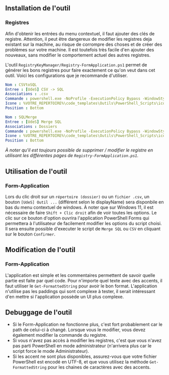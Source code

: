 ﻿## Installation de l'outil
### Registres 
Afin d'obtenir les entrées du menu contextuel, il faut ajouter des clés de registre. Attention, il peut être dangereux de modifier les registres deja existant sur la machine, au risque de corrompre des choses et de créer des problèmes sur votre machine. Il est toutefois très facile d'en ajouter des nouveaux, sans modifier le comportement actuel des autres registres. 

L'outil `RegistryKeyManager/Registry-FormApplication.ps1` permet de générer les bons registres pour faire exactement ce qu'on veut dans cet outil. Voici les configurations que je recommande d'utiliser. 
```YAML
Nom : CSVtoSQL
Entree : [UdeS] CSV -> SQL
Associations : .csv
Commande : powershell.exe -NoProfile -ExecutionPolicy Bypass -WindowStyle Hidden -File "%VOTRE_REPERTOIRE%\code_templates\Outils\PowerShell_Scripts\Form-Application.ps1" "%1"
Icone : %VOTRE_REPERTOIRE%\code_templates\Outils\PowerShell_Scripts\icon.ico
Position : Bottom
```
```YAML
Nom : SQLMerge 
Entree : [UdeS] Merge SQL
Associations : Dossiers
Commande : powershell.exe -NoProfile -ExecutionPolicy Bypass -WindowStyle Hidden -File "%VOTRE_REPERTOIRE%\code_templates\Outils\PowerShell_Scripts\Form-Application.ps1" "%V"
Icone : %VOTRE_REPERTOIRE%\code_templates\Outils\PowerShell_Scripts\icon.ico
Position : Bottom
```
*À noter qu'il est toujours possible de supprimer / modifier le registre en utilisant les différentes pages de `Registry-FormApplication.ps1`.*

## Utilisation de l'outil
### Form-Application
Lors du clic droit sur un `répertoire (dossier)` ou un `fichier .csv`, un bouton `[UdeS] Outil ...` (différent selon le displayName) sera disponbile en bas du menu contextuel de windows. À noter que sur Windows 11, il est nécessaire de faire `Shift + Clic droit` afin de voir toutes les options. Le clic sur ce bouton d'option ouvrira l'application PowerShell Forms qui permettera à l'utilisateur de facilement modifier les options du script choisi. Il sera ensuite possible d'executer le script de `Merge SQL` ou `CSV` en cliquant sur le bouton `Confirmer`.

## Modification de l'outil
### Form-Application
L'application est simple et les commentaires permettent de savoir quelle partie est faite par quel code. Pour n'importe quel texte avec des accents, il faut utiliser le `Get-FormattedString` pour avoir le bon format. L'application n'utilise pas les paddings qui sont complexe à tester, il serait intéressant d'en mettre si l'application possède un UI plus complexe.

## Debuggage de l'outil
- Si le Form-Application ne fonctionne plus, c'est fort probablement car le path de celui-ci à changé. Lorsque vous le modifier, vous devez également modifier la commande du registre.
- Si vous n'avez pas accès à modifier les registres, c'est que vous n'avez pas parti PowerShell en mode administrateur (n'arrivera plus car le script force le mode Administrateur).
- Si les accent ne sont plus disponibles, assurez-vous que votre fichier PowerShell est encodé en UTF-8, et que vous utilisez la méthode `Get-FormattedString` pour les chaines de caractères avec des accents.